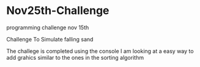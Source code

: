 Nov25th-Challenge
=================

programming challenge nov 15th

Challenge To Simulate falling sand

The challege is completed using the console I am looking at a easy way to add grahics similar to the ones in the sorting algorithm 

